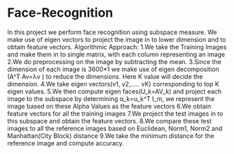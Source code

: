 # Face-Recognition
In this project we perform face recognition using subspace measure. We make use of eigen vectors to project the image in to lower dimension and to obtain feature vectors.
Algorithmic Approach:
	1.We take the Training Images and make them in to single matrix, with each column representing an image
	2.We do preprocessing on the image by subtracting the mean.
	3.Since the dimension of each image is 3600*1 we make use of eigen decomposition (A^T Av=λv ) to reduce the dimensions. Here K value will decide the dimension.
	4.We take eigen vectors(v1, v2,….. vK) corresponding to top K eigen values.
	5.We then compute eigen faces(U_k=AV_k) and project each image to the subspace by determining α_k=u_k^T I_m, we represent the image based on these Alpha Values as the feature vectors
	6.We obtain feature vectors for all the training images
	7.We project the test images in to this subspace and obtain the feature vectors.
	8.We compare these test images to all the reference images based on Euclidean, Norm1, Norm2 and Manhattan(City Block) distance
	9.We take the minimum distance for the reference image and compute accuracy.
